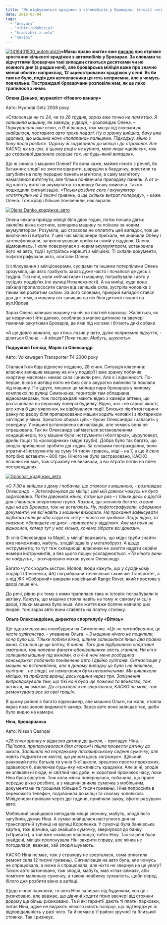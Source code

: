 ```yaml
---
title: "Як відбуваються крадіжки з автомобілів у Броварах: історії чотирьох постраждалих"
date: 2015-03-04
tags: 
  - "brovary"
  - "vibir-redaktsiyi"
  - "kradizhki-z-avto"
  - "novini"
---
```


[![1416401500_autohrabizh](https://mpz.brovary.org/wp-content/uploads/2015/03/1416401500_autohrabizh.jpg)](https://mpz.brovary.org/wp-content/uploads/2015/03/1416401500_autohrabizh.jpg)**«Маєш право знати» вже [писало](https://mpz.brovary.org/wp-admin/post.php?post=33735&action=edit) про стрімке зростання кількості крадіжок з автомобілів у Броварах. За словами та відчуттями броварчан такі випадки стаються десятками чи не кожного дня (а радше ночі), але броварська міліція каже про значно менші обсяги: наприклад, 12 зареєстрованих крадіжок у січні. Як би там не було, подія для автовласника ця геть неприємна, але у чомусь повчальна. Постраждалі броварчани розповіли нам, як це лихо трапилося з ними.**

**Олена Данько, журналіст «Нового каналу»**

Авто: Hyundai Getz 2008 року

_«Сталося це чи то 24, чи то 26 грудня, зараз вже точно не пам’ятаю. Я залишила машину, як завжди, у дворі,_ - розповідає Олена. – _Паркувалася вже пізно, о 9-й вечора, тож місця під вікнами не знайшлося, поставила авто трохи подалі. Ну а зранку вийшла, бачу вже здалека, що машина наче «полапана» пальцями. Підходжу: вікно з боку водія розбите. Одразу ж задзвонила до міліції і до страхової. Але КАСКО, як на гріх, в цьому році я не купила, маю лише «цивілку», тож до страхової дзвонила скоріше так, на будь-який випадок»._

Що ж зникло з машини Олени? Як вона каже, майже нічого з речей, бо багажник злодії не змогли відкрити, шаруділи в бардачку, впустили та загубили на полу передню панель магнітоли, а саму магнітолу намагалися витягнути, але тільки понівечили приладову панель. А от з-під капоту витягли акумулятор та кришку бачку омивача. Також пошкодили сигналізацію. «_Тільки розбите скло і акумулятор «потягнули» на 2 тисячі гривень, а ще скільки витрат попереду»,_ - каже Олена. Тож крадії більше понівечили, ніж вкрали.

[![Olena Danko_крадіжки_авто](https://mpz.brovary.org/wp-content/uploads/2015/03/Olena-Danko.jpg)](https://mpz.brovary.org/wp-content/uploads/2015/03/Olena-Danko.jpg)

Олена чекала приїзду міліції біля двох годин, потім почала діяти: заклеїла вікна скотчем, залишила машину та поїхала за новим акумулятором. Розуміла, що страхова не оплатить цей випадок, тож це виключно її витрати. У цей час міліціонери приїхали, не знайшли Олену і зателефонували, запропонувавши приїхати самій у відділок. Олена відмовилась. І коли повернулася з новим акумулятором, встановила його на авто, тоді і зустрілась нарешті з міліцією. Ті склали документи, пофотографували авто, опитали Олену.

Із спілкування з міліціонерами, сусідами та іншими потерпілими Олена зрозуміла, що авто грабують зараз дуже часто і почалося це десь з грудня. Тієї ночі, коли «обчистили» її машину, пограбували і авто у сусідніх подвір’ях (по вулиці Незалежності). А на мийці, куди вона заїхала пропилососити салон від залишків скла, зустріла чоловіка з таким же розбитим склом. За його словами, прикрий випадок стався два дні тому, а машину він залишив на ніч біля дитячої лікарні на вул.Кірова.

Зараз Олена залишає машину на ніч на платній парковці. Жаліється, як це незручно і йти далеко, особливо з малою дитиною та ввечері темними закутками Броварів, де ями під ногами і бігають дикі собаки.

_«А ще довго звикала, що хтось лазив у авто, дуже неприємне відчуття,_ - ділиться Олена. – _А мілція? Поки тиша. Мабуть, шукають»._

**Подружжя Гончар, Марія та Олександр**

Авто: Volkswagen Transporter T4 2000 року

Сталася їхня біда відносно недавно, 28 січня. Ситуація класична: власник залишив машину на ніч у подвір’ї і вже зранку побачив «картину маслом»: немає скла і зникли речі. Але є і відмінності. По-перше, вікна в автівці ніхто не бив: скло акуратно вийняли та поклали під машину. По-друге, мешкає ця молода пара броварців у жилому комплексі по вулиці Симоненка, територія там обладнана відеокамерами, тож постраждалі мають відео з камери аптеки, що розташована на першому поверсі будинку. Відео, хоч і не гарної якості, але хоча б дає уявлення, як відбувалися події. Близько півп’ятої години ранку по двору біля припаркованих машин ходить чоловік і з ліхтариком заглядає у вікна. Зрештою обирає ціль - бусик Олександра і залазить у середину. У машині встановлена сигналізація, але чомусь вона не спрацювала. Так як Олександр займається встановленням кондиціонерів, то у машині були інструменти («болгарка», шуруповерт, дриль тощо) та «розходники» (мідні труби). Добра було так багато, що злодію прийшлося зробити дві ходки. За словами постраждалих, вони втратили інструментів на суму 14 тисяч гривень, міді – на 7, а ще й скло потрібно вставити – 800 грн. Нічого не було застраховано, КАСКО власник не має, тож страхову не визивали, а всі втрати лягли на плечі постраждалих.

[![Gonchar_крадіжки_авто](https://mpz.brovary.org/wp-content/uploads/2015/03/Gonchar.jpg)](https://mpz.brovary.org/wp-content/uploads/2015/03/Gonchar.jpg)

_«О 7:30 я вийшов з дому і побачив, що сталося з машиною, - розповідає Олександр. – Зателефонував до міліції, цей мій дзвінок чомусь не було зафіксовано. Потім дзвонила жінка, потім ще раз – і тільки десь о другій дня з’явилася оперативна група. Казали, що злочинів багато, а вони одні на всі Бровари, тож не встигають. Ну, пофотографували, оформили документи, не всі навіть з машини виходили. На прохання зафіксувати відбитки пальців або сліди на снігу – нічого не зробили. Щодо відео, то сказали: «Запишете на диск – принесете у відділок». Але ми поки не відносили, камер тут у нас кілька, хочемо зібрати всі докази»._

Зі слів Олександра та Марії, у міліції вважають, що мідні труби знайти вже неможливо, мабуть, злодій здав їх у металобрухт. А щодо інструментів, то тут теж складнощі: власники не змогли надати серійні номери інструментів, а без цього пошук ускладнюється. «_Та нічого вони не найдуть»_, - розчаровано махає рукою Олександр.

Багато чуток ходить містом. Молоді люди кажуть, що у сусідньому подвір’ї (Шевченка, 4А) пограбували точнісінько такий же Transporter, а з-під ЖК «Соборний» викрали новісінький Range Rover, який простояв у дворі лише ніч.

До речі, рівно рік тому з ними трапилася така ж історія: пограбували їх автівку. Кажуть, що машина стояла навіть на тому ж самому місці у дворі, тільки машина була інша. Але життя вже боляче навчило цих людей, тож зараз авто вони ставлять на платну стоянку.

**Ольга Олександрівна, директор спортклубу «Вітязь»**

Ще одна мешканка новобудови на Симоненка. _«Це не пограбування, це чисте хуліганство,_ - упевнена Ольга. – _З машини нічого не поцупили, хоча було що. Тільки побили вікна, цілими залишилися лише два правих вікна. Сталося це ще влітку, 8 липня. Того дня відбувалися спортивні змагання, тож напевно фанати-вболівальники злість зганяли. На ніч я залишила машину під вікнами, а о 4-й ночі мене розбудила консьєржка: побачила понівечене авто і двійко хуліганів. Сигналізація у машині не встановлена, але в даному випадку це було і не важливо, хулігани - не злодії, не намагалися бути непоміченими. Ми викликали міліцію, та приїхала вранці, десь години через три. Запізнення виправдовували тим, що тієї ночі була ще пожежа та вбивство, тож встигли, як змогли. До страхової я не зверталася, КАСКО не маю, тож ремонтувала все за свої гроші»._

В цьому районі є багато відеокамер, але машина Ольги, на жаль, стояла якраз поза зоною видимості камер. Зараз авто вона залишає так, щоби було видно на камери.

**Ніна, броварчанка**

Авто: Nissan Qashqai

_«28 січня зранку я відвезла дитину до школи,_ - пригадує Ніна. – _Під’їхала, припаркувалася біля огорожі і пішла провести дитину до школи. Залишила на передньому пасажирському сидінні сумочку, але навіть подумати не могла, що речам щось загрожує»_. Щільний ранковий потік батьків та учнів 5-ої школи, зрештою просто перехожих, здавалося б, виключав будь-яку можливість крадіжки. Але ж ні, злодія не злякали ні люди, ні світлий час доби, ні короткий проміжок часу, поки Ніна була відсутня. Тож коли жінка повернулася, побачила, що праве передне вікно розбите, а з машини зникла сумочка з мобільним, документами та грошима (більше 5 тисяч гривень). Ніна попросила в перехожого телефон, подзвонила до мілції та своєму чоловікові. Міліціонери приїхали через дві години, прийняли заяву, сфотографували авто.

Мобільний знайшовся неподалік місця злочину, мабуть, злодії його загубили, думає Ніна. А сумка знайшлася наступного дня на транспортній зупинці на вулиці Короленка. У сумочці була банківська картка, тож дівчина, що знайшла сумочку, звернулася до банку («Приват»), а той вже знайшов власницю, тобто Ніну. Так як речі були знайдені, міліція пропонувала Ніні закрити справу, але жінка не погодилася, вважає, хай злодія шукають.

КАСКО Ніна не має, тож у страхову не зверталася, сама оплатила ремонт скла (2 тисячі гривень). Сигналізація на авто була, але чомусь не спрацювала, а може й спрацювала, але ніхто не звернув на це увагу? Також авто затоновано, тож злодій, мабуть, мав «глаз-алмаз», аби помітити маленьку сумочку, а також неабияку зухвалість, щоби серед білого дня розбити вікно в автівці.

Щодо нічної парковки, то авто Ніна залишає під будинком, хоч це і ризиковано, але вважає, що дівчині ходити пізно ввечері від стоянки додому ще більш ризиковано. Та й які гарантії дають ті платні парковки, питає Ніна, адже не видають ніякого навіть папірця, що підтверджує їх відповідальність у разі чого. Та й немає в її районі зручної та близької стоянки. Так і ризикує.
